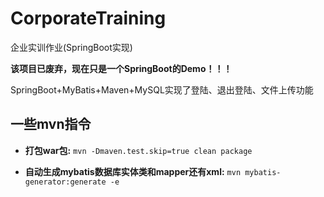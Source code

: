 # CorporateTraining
企业实训作业(SpringBoot实现)

**该项目已废弃，现在只是一个SpringBoot的Demo！！！**

SpringBoot+MyBatis+Maven+MySQL实现了登陆、退出登陆、文件上传功能

## 一些mvn指令
- **打包war包:**
   `mvn -Dmaven.test.skip=true clean package`

- **自动生成mybatis数据库实体类和mapper还有xml:**
   `mvn mybatis-generator:generate -e`
